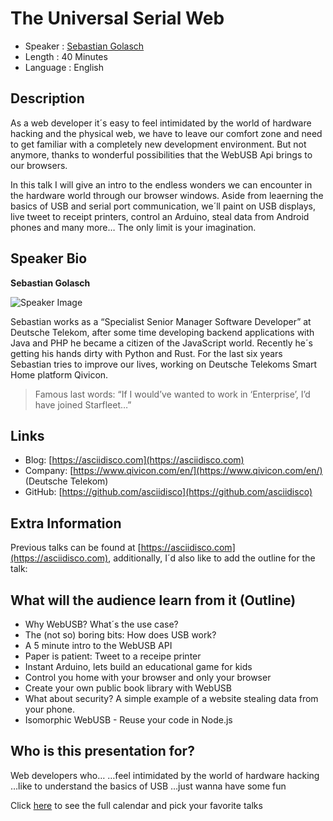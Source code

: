 The Universal Serial Web
=========================

* Speaker   : [Sebastian Golasch](https://pixels.camp/asciidisco)
* Length    : 40 Minutes
* Language  : English

Description
-----------

As a web developer it´s easy to feel intimidated by the world of hardware hacking and the physical web, 
we have to leave our comfort zone and need to get familiar with a completely new development environment. 
But not anymore, thanks to wonderful possibilities that the WebUSB Api brings to our browsers.

In this talk I will give an intro to the endless wonders we can encounter in the hardware world through our browser windows.
Aside from leaerning the basics of USB and serial port communication, we´ll paint on USB displays,
live tweet to receipt printers, control an Arduino, steal data from Android phones and many more… 
The only limit is your imagination.

Speaker Bio
-----------

**Sebastian Golasch**

![Speaker Image](https://avatars0.githubusercontent.com/u/805339?v=4)

Sebastian works as a “Specialist Senior Manager Software Developer” at Deutsche Telekom,
after some time developing backend applications with Java and PHP he became a citizen of the JavaScript world. 
Recently he´s getting his hands dirty with Python and Rust. 
For the last six years Sebastian tries to improve our lives, working on Deutsche Telekoms Smart Home platform Qivicon.

> Famous last words:
> “If I would’ve wanted to work in ‘Enterprise’, I’d have joined Starfleet…”

Links
-----

* Blog: [https://asciidisco.com](https://asciidisco.com)
* Company: [https://www.qivicon.com/en/](https://www.qivicon.com/en/) (Deutsche Telekom)
* GitHub: [https://github.com/asciidisco](https://github.com/asciidisco)

Extra Information
-----------------

Previous talks can be found at [https://asciidisco.com](https://asciidisco.com),
additionally, I´d also like to add the outline for the talk:

## What will the audience learn from it (Outline)
- Why WebUSB? What´s the use case?
- The (not so) boring bits: How does USB work?
- A 5 minute intro to the WebUSB API
- Paper is patient: Tweet to a receipe printer
- Instant Arduino, lets build an educational game for kids
- Control you home with your browser and only your browser
- Create your own public book library with WebUSB
- What about security? A simple example of a website stealing data from your phone.
- Isomorphic WebUSB - Reuse your code in Node.js

## Who is this presentation for?

Web developers who…
…feel intimidated by the world of hardware hacking
…like to understand the basics of USB
…just wanna have some fun

Click [here][1] to see the full calendar and pick your favorite talks

[1]: https://pixels.camp/schedule/
